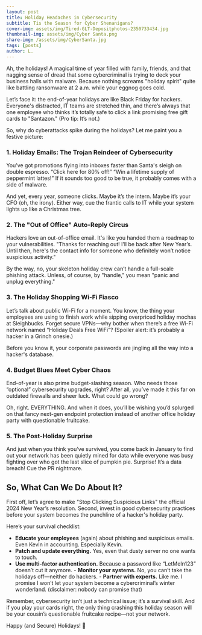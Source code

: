 ```yaml
---
layout: post
title: Holiday Headaches in Cybersecurity
subtitle: Tis the Season for Cyber Shenanigans?
cover-img: assets/img/Tired-GLT-Depositphotos-2350733434.jpg
thumbnail-img: assets/img/Cyber Santa.png
share-img: /assets/img/CyberSanta.jpg
tags: [posts]
author: L.
---
```


Ah, the holidays! A magical time of year filled with family, friends, and that nagging sense of dread that some cybercriminal is trying to deck your business halls with malware. Because nothing screams "holiday spirit" quite like battling ransomware at 2 a.m. while your eggnog goes cold.

Let’s face it: the end-of-year holidays are like Black Friday for hackers. Everyone's distracted, IT teams are stretched thin, and there’s always that one employee who thinks it’s totally safe to click a link promising free gift cards to "Santazon." (Pro tip: It’s not.)

So, why do cyberattacks spike during the holidays? Let me paint you a festive picture:
### **1. Holiday Emails: The Trojan Reindeer of Cybersecurity**

You’ve got promotions flying into inboxes faster than Santa's sleigh on double espresso. “Click here for 80% off!” “Win a lifetime supply of peppermint lattes!” If it sounds too good to be true, it probably comes with a side of malware.

And yet, every year, someone clicks. Maybe it’s the intern. Maybe it’s your CFO (oh, the irony). Either way, cue the frantic calls to IT while your system lights up like a Christmas tree.
### **2. The "Out of Office" Auto-Reply Circus**

Hackers love an out-of-office email. It's like you handed them a roadmap to your vulnerabilities. "Thanks for reaching out! I’ll be back after New Year’s. Until then, here's the contact info for someone who definitely won’t notice suspicious activity."

By the way, no, your skeleton holiday crew can’t handle a full-scale phishing attack. Unless, of course, by "handle," you mean "panic and unplug everything."
### **3. The Holiday Shopping Wi-Fi Fiasco**

Let’s talk about public Wi-Fi for a moment. You know, the thing your employees are using to finish work while sipping overpriced holiday mochas at Sleighbucks. Forget secure VPNs—why bother when there’s a free Wi-Fi network named “Holiday Deals Free WiFi”? (Spoiler alert: it’s probably a hacker in a Grinch onesie.)

Before you know it, your corporate passwords are jingling all the way into a hacker's database.
### **4. Budget Blues Meet Cyber Chaos**

End-of-year is also prime budget-slashing season. Who needs those “optional” cybersecurity upgrades, right? After all, you’ve made it this far on outdated firewalls and sheer luck. What could go wrong?

Oh, right. EVERYTHING. And when it does, you’ll be wishing you’d splurged on that fancy next-gen endpoint protection instead of another office holiday party with questionable fruitcake.
### **5. The Post-Holiday Surprise**

And just when you think you’ve survived, you come back in January to find out your network has been quietly mined for data while everyone was busy fighting over who got the last slice of pumpkin pie. Surprise! It’s a data breach! Cue the PR nightmare.
## **So, What Can We Do About It?**

First off, let’s agree to make "Stop Clicking Suspicious Links" the official 2024 New Year’s resolution. Second, invest in good cybersecurity practices before your system becomes the punchline of a hacker's holiday party.

Here’s your survival checklist:

   - **Educate your employees** (again) about phishing and suspicious emails. Even Kevin in accounting. Especially Kevin.
   - **Patch and update everything.** Yes, even that dusty server no one wants to touch.
   - **Use multi-factor authentication.** Because a password like “LetMeIn123” doesn’t cut it anymore.
    - **Monitor your systems.** No, you can’t take the holidays off—neither do hackers.
    - **Partner with experts.** Like me. I promise I won’t let your system become a cybercriminal’s winter wonderland. (disclaimer: nobody can promise that)

Remember, cybersecurity isn’t just a technical issue; it’s a survival skill. And if you play your cards right, the only thing crashing this holiday season will be your cousin’s questionable fruitcake recipe—not your network.

Happy (and Secure) Holidays! 🎄
